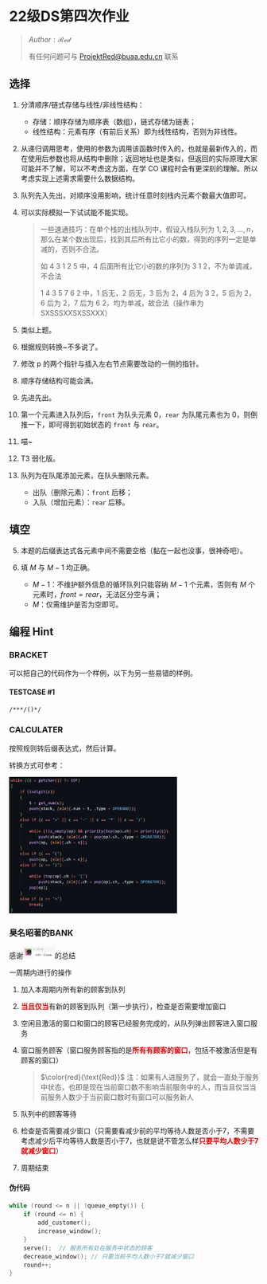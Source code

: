 # 22级DS第四次作业

> $Author : \mathcal{Red}$
>
> 有任何问题可与 ProjektRed@buaa.edu.cn 联系

## 选择

1. 分清顺序/链式存储与线性/非线性结构：

   - 存储：顺序存储为顺序表（数组），链式存储为链表；
   - 线性结构：元素有序（有前后关系）即为线性结构，否则为非线性。

2. 从递归调用思考，使用的参数为调用该函数时传入的，也就是最新传入的，而在使用后参数也将从结构中删除；返回地址也是类似，但返回的实际原理大家可能并不了解，可以不考虑这方面，在学 CO 课程时会有更深刻的理解。所以考虑实现上述需求需要什么数据结构。

3. 队列先入先出，对顺序没用影响，统计任意时刻栈内元素个数最大值即可。

4. 可以实际模拟一下试试能不能实现。

   > 一些速通技巧：在单个栈的出栈队列中，假设入栈队列为 $1,2,3,\dots,n$，那么在某个数出现后，找到其后所有比它小的数，得到的序列一定是单减的，否则不合法。
   >
   > 如 $4\ 3\ 1\ 2\ 5$ 中，$4$ 后面所有比它小的数的序列为 $3\ 1\ 2$，不为单调减，不合法
   >
   > $1\ 4\ 3\ 5\ 7\ 6\ 2$ 中，$1$ 后无，$2$ 后无，$3$ 后为 $2$，$4$ 后为 $3\ 2$，$5$ 后为 $2$，$6$ 后为 $2$，$7$ 后为 $6\ 2$，均为单减，故合法（操作串为 SXSSSXXSXSSXXX）

5. 类似上题。

6. 根据规则转换~不多说了。

7. 修改 p 的两个指针与插入左右节点需要改动的一侧的指针。

8. 顺序存储结构可能会满。

9. 先进先出。

10. 第一个元素进入队列后，`front` 为队头元素 $0$，`rear` 为队尾元素也为 $0$，则倒推一下，即可得到初始状态的 `front` 与 `rear`。

11. 喵~

12. T3 弱化版。

13. 队列为在队尾添加元素，在队头删除元素。

    - 出队（删除元素）：`front` 后移；
    - 入队（增加元素）：`rear` 后移。

## 填空

5. 本题的后缀表达式各元素中间不需要空格（黏在一起也没事，很神奇吧）。


7. 填 $M$ 与 $M-1$ 均正确。
   - $M-1$：不维护额外信息的循环队列只能容纳 $M-1$ 个元素，否则有 $M$ 个元素时，$front = rear$，无法区分空与满；
   - $M$：仅需维护是否为空即可。

## 编程 Hint

### BRACKET

可以把自己的代码作为一个样例，以下为另一些易错的样例。

#### TESTCASE #1

```
/***/()*/
```

### CALCULATER

按照规则转后缀表达式，然后计算。

转换方式可参考：

<img src="assets/image-20230404175707391.png" alt="image-20230404175707391" style="zoom:33%;" />

### 臭名昭著的BANK

感谢<img src="assets/image-20230404173011756.png" alt="image-20230404173011756" style="zoom:25%;" />的总结

一周期内进行的操作

1. 加入本周期内所有新的顾客到队列

2. <font color=DD0000>**当且仅当**</font>有新的顾客到队列（第一步执行），检查是否需要增加窗口

3. 空闲且激活的窗口和窗口的顾客已经服务完成的，从队列弹出顾客进入窗口服务

4. 窗口服务顾客（窗口服务顾客指的是<font color=DD0000>**所有有顾客的窗口**</font>，包括不被激活但是有顾客的窗口）

   > $\color{red}{\text{Red}}$ 注：如果有人进服务了，就会一直处于服务中状态，也即是现在当前窗口数不影响当前服务中的人，而当且仅当当前服务人数少于当前窗口数时有窗口可以服务新人

5. 队列中的顾客等待

6. 检查是否需要减少窗口（只需要看减少前的平均等待人数是否小于7，不需要考虑减少后平均等待人数是否小于7，也就是说不管怎么样<font color=DD0000>**只要平均人数少于7就减少窗口**</font>）

7. 周期结束

#### 伪代码

```c
while (round <= n || !queue_empty()) {
    if (round <= n) {
        add_customer();
        increase_window();
    }
    serve();  // 服务所有处在服务中状态的顾客
    decrease_window(); // 只要当前平均人数小于7就减少窗口
    round++;
}
```


